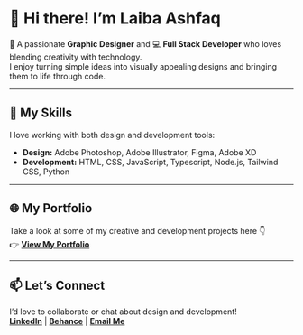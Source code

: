 # 👋 Hi there! I’m **Laiba Ashfaq**

🎨 A passionate **Graphic Designer** and 💻 **Full Stack Developer** who loves blending creativity with technology.  
I enjoy turning simple ideas into visually appealing designs and bringing them to life through code.

---

## 🔧 **My Skills**
I love working with both design and development tools:  
- **Design:** Adobe Photoshop, Adobe Illustrator, Figma, Adobe XD  
- **Development:** HTML, CSS, JavaScript, Typescript, Node.js, Tailwind CSS, Python  

---

## 🌐 **My Portfolio**
Take a look at some of my creative and development projects here 👇  
👉 [**View My Portfolio**](https://personal-portfolio-website-tau-gray.vercel.app/)

---

## 📫 **Let’s Connect**
I’d love to collaborate or chat about design and development!  
[**LinkedIn**](https://linkedin.com) | [**Behance**](https://behance.net) | [**Email Me**](mailto:yourmail@example.com)
